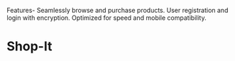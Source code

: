 Features-
Seamlessly browse and purchase products.
 User registration and login with encryption.
Optimized for speed and mobile compatibility.

# Shop-It
